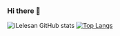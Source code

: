 ### Hi there 👋
![iLelesan GitHub stats](https://github-readme-stats.vercel.app/api?username=iLelesan&show_icons=true&theme=radical)
[![Top Langs](https://github-readme-stats.vercel.app/api/top-langs/?username=iLelesan)](https://github.com/anuraghazra/github-readme-stats)
<!--
**iLelesan/iLelesan** is a ✨ _special_ ✨ repository because its `README.md` (this file) appears on your GitHub profile.

Here are some ideas to get you started:

- 🔭 I’m currently working on ...
- 🌱 I’m currently learning ...
- 👯 I’m looking to collaborate on ...
- 🤔 I’m looking for help with ...
- 💬 Ask me about ...
- 📫 How to reach me: ...
- 😄 Pronouns: ...
- ⚡ Fun fact: ...
-->
